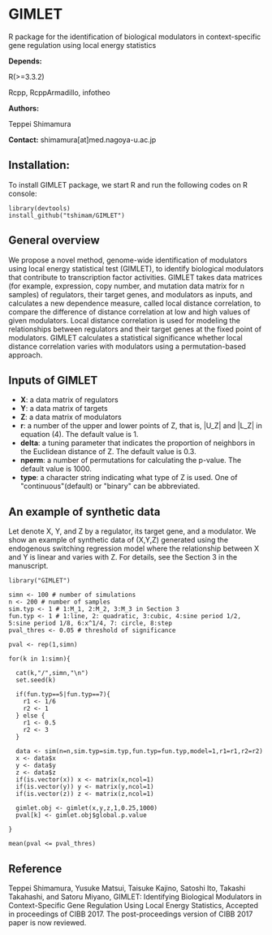 # GIMLET
R package for the identification of biological modulators in context-specific gene regulation using local energy statistics

<strong>Depends:</strong>

R(>=3.3.2)

Rcpp, RcppArmadillo, infotheo

<strong>Authors:</strong>

Teppei Shimamura

<strong>Contact:</strong>
shimamura[at]med.nagoya-u.ac.jp

## Installation:

To install GIMLET package, we start R and run the following codes on R console:

```
library(devtools)
install_github("tshimam/GIMLET")
```

## General overview

We propose a novel method, genome-wide identification of modulators using local energy statistical test (GIMLET), to identify biological modulators that contribute to transcription factor activities.
GIMLET takes data matrices (for example, expression, copy number, and mutation data matrix for n samples) of regulators, their target genes, and modulators as inputs, and calculates a new dependence measure, called local distance correlation, to compare the difference of distance correlation at low and high values of given modulators. Local distance correlation is used for modeling the relationships between regulators and their target genes at the fixed point of modulators. GIMLET calculates a statistical significance whether local distance correlation varies with modulators using a permutation-based approach.

## Inputs of GIMLET

- **X**: a data matrix of regulators
- **Y**: a data matrix of targets
- **Z**: a data matrix of modulators
- **r**: a number of the upper and lower points of Z, that is, |U_Z| and |L_Z| in equation (4). The default value is 1.
- **delta**: a tuning parameter that indicates the proportion of neighbors in the Euclidean distance of Z. The default value is 0.3.
- **nperm**: a number of permutations for calculating the p-value. The default value is 1000.
- **type**: a character string indicating what type of Z is used. One of "continuous"(default) or "binary" can be abbreviated.

## An example of synthetic data

Let denote X, Y, and Z by a regulator, its target gene, and a modulator. We show an example of synthetic data of (X,Y,Z) generated using the endogenous switching regression model where the relationship between X and Y is linear and varies with Z. For details, see the Section 3 in the manuscript.

```
library("GIMLET")

simn <- 100 # number of simulations
n <- 200 # number of samples
sim.typ <- 1 # 1:M_1, 2:M_2, 3:M_3 in Section 3
fun.typ <- 1 # 1:line, 2: quadratic, 3:cubic, 4:sine period 1/2, 5:sine period 1/8, 6:x^1/4, 7: circle, 8:step
pval_thres <- 0.05 # threshold of significance

pval <- rep(1,simn)

for(k in 1:simn){

  cat(k,"/",simn,"\n")
  set.seed(k)

  if(fun.typ==5|fun.typ==7){
    r1 <- 1/6
    r2 <- 1
  } else {
    r1 <- 0.5
    r2 <- 3
  }

  data <- sim(n=n,sim.typ=sim.typ,fun.typ=fun.typ,model=1,r1=r1,r2=r2)
  x <- data$x
  y <- data$y
  z <- data$z
  if(is.vector(x)) x <- matrix(x,ncol=1)
  if(is.vector(y)) y <- matrix(y,ncol=1)
  if(is.vector(z)) z <- matrix(z,ncol=1)

  gimlet.obj <- gimlet(x,y,z,1,0.25,1000)
  pval[k] <- gimlet.obj$global.p.value

}

mean(pval <= pval_thres)

```

## Reference
Teppei Shimamura, Yusuke Matsui, Taisuke Kajino, Satoshi Ito, Takashi Takahashi, and Satoru Miyano, GIMLET: Identifying Biological Modulators in Context-Specific Gene Regulation Using Local Energy Statistics, Accepted in proceedings of CIBB 2017. The post-proceedings version of CIBB 2017 paper is now reviewed.
